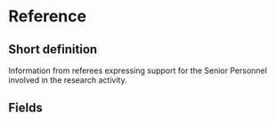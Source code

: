 # Reference
## Short definition
Information from referees expressing support for the Senior Personnel involved in the research activity.
## Fields
